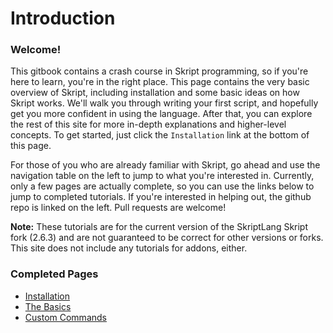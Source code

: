 # Introduction

### Welcome!&#x20;

This gitbook contains a crash course in Skript programming, so if you're here to learn, you're in the right place. This page contains the very basic overview of Skript, including installation and some basic ideas on how Skript works. We'll walk you through writing your first script, and hopefully get you more confident in using the language. After that, you can explore the rest of this site for more in-depth explanations and higher-level concepts. To get started, just click the `Installation` link at the bottom of this page.

For those of you who are already familiar with Skript, go ahead and use the navigation table on the left to jump to what you're interested in. Currently, only a few pages are actually complete, so you can use the links below to jump to completed tutorials. If you're interested in helping out, the github repo is linked on the left. Pull requests are welcome!

**Note:** These tutorials are for the current version of the SkriptLang Skript fork (2.6.3) and are not guaranteed to be correct for other versions or forks. This site does not include any tutorials for addons, either.

### Completed Pages

* [Installation](introduction/installation.md)
* [The Basics](introduction/the-basics.md)
* [Custom Commands](core-concepts/commands.md)
